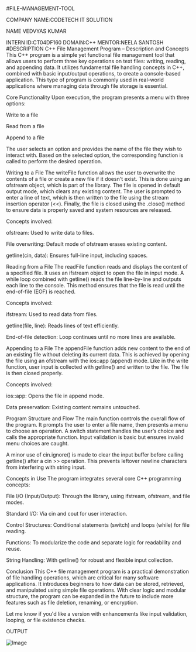 #FILE-MANAGEMENT-TOOL 

COMPANY NAME:CODETECH IT SOLUTION

NAME VEDVYAS KUMAR
 
 INTERN ID:CT04DF160
DOMAIN:C++
MENTOR:NEELA SANTOSH
#DESCRIPTION
C++ File Management Program – Description and Concepts
This C++ program is a simple yet functional file management tool that allows users to perform three key operations on text files: writing, reading, and appending data. It utilizes fundamental file handling concepts in C++, combined with basic input/output operations, to create a console-based application. This type of program is commonly used in real-world applications where managing data through file storage is essential.

Core Functionality
Upon execution, the program presents a menu with three options:

Write to a file

Read from a file

Append to a file

The user selects an option and provides the name of the file they wish to interact with. Based on the selected option, the corresponding function is called to perform the desired operation.

Writing to a File
The writeFile function allows the user to overwrite the contents of a file or create a new file if it doesn't exist. This is done using an ofstream object, which is part of the <fstream> library. The file is opened in default output mode, which clears any existing content. The user is prompted to enter a line of text, which is then written to the file using the stream insertion operator (<<). Finally, the file is closed using the .close() method to ensure data is properly saved and system resources are released.

Concepts involved:

ofstream: Used to write data to files.

File overwriting: Default mode of ofstream erases existing content.

getline(cin, data): Ensures full-line input, including spaces.

Reading from a File
The readFile function reads and displays the content of a specified file. It uses an ifstream object to open the file in input mode. A while loop combined with getline() reads the file line-by-line and outputs each line to the console. This method ensures that the file is read until the end-of-file (EOF) is reached.

Concepts involved:

ifstream: Used to read data from files.

getline(file, line): Reads lines of text efficiently.

End-of-file detection: Loop continues until no more lines are available.

Appending to a File
The appendFile function adds new content to the end of an existing file without deleting its current data. This is achieved by opening the file using an ofstream with the ios::app (append) mode. Like in the write function, user input is collected with getline() and written to the file. The file is then closed properly.

Concepts involved:

ios::app: Opens the file in append mode.

Data preservation: Existing content remains untouched.

Program Structure and Flow
The main function controls the overall flow of the program. It prompts the user to enter a file name, then presents a menu to choose an operation. A switch statement handles the user’s choice and calls the appropriate function. Input validation is basic but ensures invalid menu choices are caught.

A minor use of cin.ignore() is made to clear the input buffer before calling getline() after a cin >> operation. This prevents leftover newline characters from interfering with string input.

Concepts in Use
The program integrates several core C++ programming concepts:

File I/O (Input/Output): Through the <fstream> library, using ifstream, ofstream, and file modes.

Standard I/O: Via cin and cout for user interaction.

Control Structures: Conditional statements (switch) and loops (while) for file reading.

Functions: To modularize the code and separate logic for readability and reuse.

String Handling: With getline() for robust and flexible input collection.

Conclusion
This C++ file management program is a practical demonstration of file handling operations, which are critical for many software applications. It introduces beginners to how data can be stored, retrieved, and manipulated using simple file operations. With clear logic and modular structure, the program can be expanded in the future to include more features such as file deletion, renaming, or encryption.

Let me know if you'd like a version with enhancements like input validation, looping, or file existence checks.

OUTPUT

![Image](https://github.com/user-attachments/assets/a68292db-35ed-4b03-bd8c-713f04d466b1)



